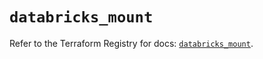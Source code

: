 # `databricks_mount`

Refer to the Terraform Registry for docs: [`databricks_mount`](https://registry.terraform.io/providers/databricks/databricks/1.89.0/docs/resources/mount).
